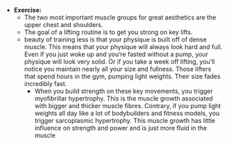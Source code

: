 - **Exercise:**
    - The two most important muscle groups for great aesthetics are the upper chest and shoulders.
    - The goal of a lifting routine is to get you strong on key lifts.
    - beauty of training less is that your physique is built off of dense muscle. This means that your physique will always look hard and full. Even if you just woke up and you’re fasted without a pump, your physique will look very solid. Or if you take a week off lifting, you’ll notice you maintain nearly all your size and fullness. Those lifters that spend hours in the gym, pumping light weights. Their size fades incredibly fast.
        - When you build strength on these key movements, you trigger myofibrillar hypertrophy. This is the muscle growth associated with bigger and thicker muscle fibres. Contrary, if you pump light weights all day like a lot of bodybuilders and fitness models, you trigger sarcoplasmic hypertrophy. This muscle growth has little influence on strength and power and is just more fluid in the muscle